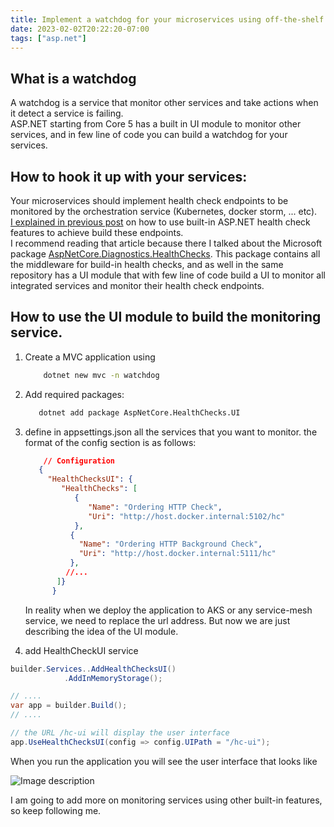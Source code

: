 ```yaml
---
title: Implement a watchdog for your microservices using off-the-shelf ASP.Net Healthcheck UI.
date: 2023-02-02T20:22:20-07:00
tags: ["asp.net"]
---
```


## What is a watchdog
A watchdog is a service that monitor other services and take actions when it detect a service is failing.  
ASP.NET starting from Core 5 has a built in UI module to monitor other services, and in few line of code you can build a watchdog for your services.

## How to hook it up with your services:

Your microservices should implement health check endpoints to be monitored by the orchestration service (Kubernetes, docker storm, ... etc).  
[I explained in previous post](https://dev.to/gkarwchan/prepare-net-core-microservice-to-be-monitored-by-kubernetes-4pgn) on how to use built-in ASP.NET health check features to achieve build these endpoints.  
I recommend reading that article because there I talked about the Microsoft package [AspNetCore.Diagnostics.HealthChecks](https://github.com/Xabaril/AspNetCore.Diagnostics.HealthChecks). This package contains all the middleware for build-in health checks, and as well in the same repository has a UI module that with few line of code build a UI to monitor all integrated services and monitor their health check endpoints.  

## How to use the UI module to build the monitoring service.
1. Create a MVC application using 
    ```bash
        dotnet new mvc -n watchdog
    ```
2. Add required packages:
    ```bash
       dotnet add package AspNetCore.HealthChecks.UI
    ```

3. define in appsettings.json all the services that you want to monitor. the format of the config section is as follows:
    ```json
        // Configuration
       {
         "HealthChecksUI": {
            "HealthChecks": [
               {
                  "Name": "Ordering HTTP Check",
                  "Uri": "http://host.docker.internal:5102/hc"
               },
              {
                "Name": "Ordering HTTP Background Check",
                "Uri": "http://host.docker.internal:5111/hc"
              },
             //...
           ]}
          }
    ```
    In reality when we deploy the application to AKS or any service-mesh service, we need to replace the url address. But now we are just describing the idea of the UI module.

4. add HealthCheckUI service

```csharp
builder.Services..AddHealthChecksUI()
            .AddInMemoryStorage();

// ....
var app = builder.Build();
// ....

// the URL /hc-ui will display the user interface
app.UseHealthChecksUI(config => config.UIPath = "/hc-ui");

```

When you run the application you will see the user interface that looks like

![Image description](https://dev-to-uploads.s3.amazonaws.com/uploads/articles/yw32ctetod4xjx33q2l2.png)

I am going to add more on monitoring services using other built-in features, so keep following me.
